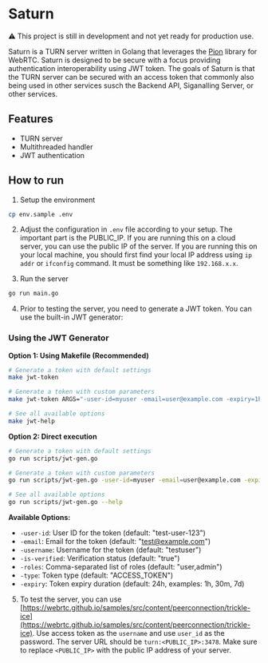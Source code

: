 # Saturn

⚠️ This project is still in development and not yet ready for production use.

Saturn is a TURN server written in Golang that leverages the [Pion](https://github.com/pion) library for WebRTC. Saturn is designed to be secure with a focus providing authentication interoperability using JWT token. The goals of Saturn is that the TURN server can be secured with an access token that commonly also being used in other services susch the Backend API, Siganalling Server, or other services.

## Features
- TURN server
- Multithreaded handler
- JWT authentication

## How to run
1. Setup the environment
```bash
cp env.sample .env
```
2. Adjust the configuration in `.env` file according to your setup. The important part is the PUBLIC_IP. If you are running this on a cloud server, you can use the public IP of the server. If you are running this on your local machine, you should first find your local IP address using `ip addr` or `ifconfig` command. It must be something like `192.168.x.x`.

3. Run the server
```bash
go run main.go
```

4. Prior to testing the server, you need to generate a JWT token. You can use the built-in JWT generator:

### Using the JWT Generator

**Option 1: Using Makefile (Recommended)**
```bash
# Generate a token with default settings
make jwt-token

# Generate a token with custom parameters
make jwt-token ARGS="-user-id=myuser -email=user@example.com -expiry=1h"

# See all available options
make jwt-help
```

**Option 2: Direct execution**
```bash
# Generate a token with default settings
go run scripts/jwt-gen.go

# Generate a token with custom parameters
go run scripts/jwt-gen.go -user-id=myuser -email=user@example.com -expiry=1h -roles=admin,user

# See all available options
go run scripts/jwt-gen.go --help
```

**Available Options:**
- `-user-id`: User ID for the token (default: "test-user-123")
- `-email`: Email for the token (default: "test@example.com")
- `-username`: Username for the token (default: "testuser")
- `-is-verified`: Verification status (default: "true")
- `-roles`: Comma-separated list of roles (default: "user,admin")
- `-type`: Token type (default: "ACCESS_TOKEN")
- `-expiry`: Token expiry duration (default: 24h, examples: 1h, 30m, 7d)

5. To test the server, you can use [https://webrtc.github.io/samples/src/content/peerconnection/trickle-ice](https://webrtc.github.io/samples/src/content/peerconnection/trickle-ice). Use access token as the `username` and use `user_id` as the password. The server URL should be `turn:<PUBLIC_IP>:3478`. Make sure to replace `<PUBLIC_IP>` with the public IP address of your server.